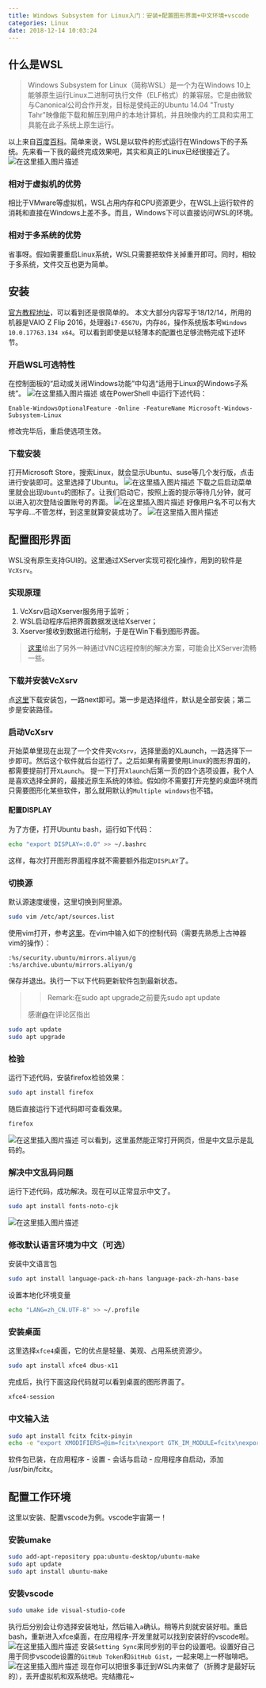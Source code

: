 ```yaml
---
title: Windows Subsystem for Linux入门：安装+配置图形界面+中文环境+vscode
categories: Linux
date: 2018-12-14 10:03:24
---
```

## 什么是WSL
> Windows Subsystem for Linux（简称WSL）是一个为在Windows 10上能够原生运行Linux二进制可执行文件（ELF格式）的兼容层。它是由微软与Canonical公司合作开发，目标是使纯正的Ubuntu 14.04 "Trusty Tahr"映像能下载和解压到用户的本地计算机，并且映像内的工具和实用工具能在此子系统上原生运行。

以上来自[百度百科](https://baike.baidu.com/item/wsl/20359185)。简单来说，WSL是以软件的形式运行在Windows下的子系统。先来看一下我的最终完成效果吧，其实和真正的Linux已经很接近了。
![在这里插入图片描述](https://img-blog.csdnimg.cn/20181218203231223.png?x-oss-process=image/watermark,type_ZmFuZ3poZW5naGVpdGk,shadow_10,text_aHR0cHM6Ly9ibG9nLmNzZG4ubmV0L3dfd2VpbGFu,size_16,color_FFFFFF,t_70)
### 相对于虚拟机的优势
相比于VMware等虚拟机，WSL占用内存和CPU资源更少，在WSL上运行软件的消耗和直接在Windows上差不多。而且，Windows下可以直接访问WSL的环境。
### 相对于多系统的优势
省事呀。假如需要重启Linux系统，WSL只需要把软件关掉重开即可。同时，相较于多系统，文件交互也更为简单。
## 安装
[官方教程地址](https://docs.microsoft.com/zh-cn/windows/wsl/install-win10)，可以看到还是很简单的。
本文大部分内容写于18/12/14，所用的机器是VAIO Z Flip 2016，处理器`i7-6567U`，内存`8G`，操作系统版本号`Windows 10.0.17763.134 x64`。可以看到即使是以轻薄本的配置也足够流畅完成下述环节。
### 开启WSL可选特性
在控制面板的“启动或关闭Windows功能”中勾选“适用于Linux的Windows子系统”。
![在这里插入图片描述](https://img-blog.csdnimg.cn/20181218203424384.png?x-oss-process=image/watermark,type_ZmFuZ3poZW5naGVpdGk,shadow_10,text_aHR0cHM6Ly9ibG9nLmNzZG4ubmV0L3dfd2VpbGFu,size_16,color_FFFFFF,t_70)
或在PowerShell 中运行下述代码：
```
Enable-WindowsOptionalFeature -Online -FeatureName Microsoft-Windows-Subsystem-Linux
```
修改完毕后，重启使选项生效。
### 下载安装
打开Microsoft Store，搜索Linux，就会显示Ubuntu、suse等几个发行版，点击进行安装即可。这里选择了Ubuntu。
![在这里插入图片描述](https://img-blog.csdnimg.cn/2018121422035178.png?x-oss-process=image/watermark,type_ZmFuZ3poZW5naGVpdGk,shadow_10,text_aHR0cHM6Ly9ibG9nLmNzZG4ubmV0L3dfd2VpbGFu,size_16,color_FFFFFF,t_70)
下载之后启动菜单里就会出现`Ubuntu`的图标了。让我们启动它，按照上面的提示等待几分钟，就可以进入初次登陆设置账号的界面。
![在这里插入图片描述](https://img-blog.csdnimg.cn/20181214221338639.png?x-oss-process=image/watermark,type_ZmFuZ3poZW5naGVpdGk,shadow_10,text_aHR0cHM6Ly9ibG9nLmNzZG4ubmV0L3dfd2VpbGFu,size_16,color_FFFFFF,t_70)
好像用户名不可以有大写字母…不管怎样，到这里就算安装成功了。
![在这里插入图片描述](https://img-blog.csdnimg.cn/20181214221625882.png?x-oss-process=image/watermark,type_ZmFuZ3poZW5naGVpdGk,shadow_10,text_aHR0cHM6Ly9ibG9nLmNzZG4ubmV0L3dfd2VpbGFu,size_16,color_FFFFFF,t_70)
## 配置图形界面
WSL没有原生支持GUI的。这里通过XServer实现可视化操作，用到的软件是`VcXsrv`。
### 实现原理
1. VcXsrv启动Xserver服务用于监听；
2. WSL启动程序后把界面数据发送给Xserver；
3. Xserver接收到数据进行绘制，于是在Win下看到图形界面。

> [这里](https://www.jianshu.com/p/bc38ed12da1d)给出了另外一种通过VNC远程控制的解决方案，可能会比XServer流畅一些。

### 下载并安装VcXsrv
点[这里](https://sourceforge.net/projects/vcxsrv/)下载安装包，一路next即可。第一步是选择组件，默认是全部安装；第二步是安装路径。
### 启动VcXsrv
开始菜单里现在出现了一个文件夹`VcXsrv`，选择里面的XLaunch，一路选择下一步即可。然后这个软件就后台运行了。之后如果有需要使用Linux的图形界面的，都需要提前打开`XLaunch`。
提一下打开`Xlaunch`后第一页的四个选项设置，我个人是喜欢选择全屏的，最接近原生系统的体验。假如你不需要打开完整的桌面环境而只需要图形化某些软件，那么就用默认的`Multiple windows`也不错。
#### 配置DISPLAY
为了方便，打开Ubuntu bash，运行如下代码：
```bash
echo "export DISPLAY=:0.0" >> ~/.bashrc
```
这样，每次打开图形界面程序就不需要额外指定`DISPLAY`了。
### 切换源
默认源速度缓慢，这里切换到阿里源。
```bash
sudo vim /etc/apt/sources.list
```
使用vim打开，参考[这里](https://www.sunzhongwei.com/mip/modify-the-wsl-ubuntu-1804-default-source-for-ali-cloud-images)。在vim中输入如下的控制代码（需要先熟悉上古神器vim的操作）：
```
:%s/security.ubuntu/mirrors.aliyun/g
:%s/archive.ubuntu/mirrors.aliyun/g
```
保存并退出。执行一下以下代码更新软件包到最新状态。
> > Remark:在sudo apt upgrade之前要先sudo apt update
>
> 感谢[@](https://wu-kan.github.io/posts/linux/Windows-Subsystem-for-Linux#5c5079d2303f394f828dd8e0)在评论区指出

```bash
sudo apt update
sudo apt upgrade
```
### 检验
运行下述代码，安装firefox检验效果：
```bash
sudo apt install firefox
```
随后直接运行下述代码即可查看效果。
```bash
firefox
```
![在这里插入图片描述](https://img-blog.csdnimg.cn/20181214233644821.png?x-oss-process=image/watermark,type_ZmFuZ3poZW5naGVpdGk,shadow_10,text_aHR0cHM6Ly9ibG9nLmNzZG4ubmV0L3dfd2VpbGFu,size_16,color_FFFFFF,t_70)
可以看到，这里虽然能正常打开网页，但是中文显示是乱码的。
### 解决中文乱码问题
运行下述代码，成功解决。现在可以正常显示中文了。
```bash
sudo apt install fonts-noto-cjk
```
![在这里插入图片描述](https://img-blog.csdnimg.cn/20181214234336742.png?x-oss-process=image/watermark,type_ZmFuZ3poZW5naGVpdGk,shadow_10,text_aHR0cHM6Ly9ibG9nLmNzZG4ubmV0L3dfd2VpbGFu,size_16,color_FFFFFF,t_70)
### 修改默认语言环境为中文（可选）
安装中文语言包
```bash
sudo apt install language-pack-zh-hans language-pack-zh-hans-base
```
设置本地化环境变量
```bash
echo "LANG=zh_CN.UTF-8" >> ~/.profile
```
### 安装桌面
这里选择`xfce4`桌面，它的优点是轻量、美观、占用系统资源少。
```bash
sudo apt install xfce4 dbus-x11
```
完成后，执行下面这段代码就可以看到桌面的图形界面了。
```bash
xfce4-session
```
### 中文输入法
```bash
sudo apt install fcitx fcitx-pinyin
echo -e "export XMODIFIERS=@im=fcitx\nexport GTK_IM_MODULE=fcitx\nexport QT_IM_MODULE=fcitx\n" >> .profile
```
软件包已装，在应用程序 - 设置 - 会话与启动 - 应用程序自启动，添加 /usr/bin/fcitx。
## 配置工作环境
这里以安装、配置vscode为例。vscode宇宙第一！
### 安装umake
```bash
sudo add-apt-repository ppa:ubuntu-desktop/ubuntu-make
sudo apt update
sudo apt install ubuntu-make
```
### 安装vscode
```bash
sudo umake ide visual-studio-code
```
执行后分别会让你选择安装地址，然后输入`a`确认。稍等片刻就安装好啦。重启bash，重新进入xfce桌面，在应用程序-开发里就可以找到安装好的vscode啦。
![在这里插入图片描述](https://img-blog.csdnimg.cn/2018121620270074.png?x-oss-process=image/watermark,type_ZmFuZ3poZW5naGVpdGk,shadow_10,text_aHR0cHM6Ly9ibG9nLmNzZG4ubmV0L3dfd2VpbGFu,size_16,color_FFFFFF,t_70)
安装`Setting Sync`来同步别的平台的设置吧。设置好自己用于同步vscode设置的`GitHub Token`和`GitHub Gist`，一起来喝上一杯咖啡吧。
![在这里插入图片描述](https://img-blog.csdnimg.cn/20181216210840448.png?x-oss-process=image/watermark,type_ZmFuZ3poZW5naGVpdGk,shadow_10,text_aHR0cHM6Ly9ibG9nLmNzZG4ubmV0L3dfd2VpbGFu,size_16,color_FFFFFF,t_70)
现在你可以把很多事迁到WSL内来做了（折腾才是最好玩的），丢开虚拟机和双系统吧。完结撒花~
